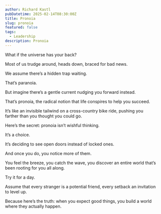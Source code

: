 ```yaml
---
author: Richard Kastl
pubDatetime: 2025-02-14T08:30:00Z
title: Pronoia
slug: pronoia
featured: false
tags:
  - Leadership
description: Pronoia
---
```


What if the universe has your back?

Most of us trudge around, heads down, braced for bad news.

We assume there’s a hidden trap waiting.

That’s paranoia.

But imagine there’s a gentle current nudging you forward instead.

That’s pronoia, the radical notion that life conspires to help you succeed.

It’s like an invisible tailwind on a cross-country bike ride, pushing you farther than you thought you could go.

Here’s the secret: pronoia isn’t wishful thinking.

It’s a choice.

It’s deciding to see open doors instead of locked ones.

And once you do, you notice more of them.

You feel the breeze, you catch the wave, you discover an entire world that’s been rooting for you all along.

Try it for a day.

Assume that every stranger is a potential friend, every setback an invitation to level up.

Because here’s the truth: when you expect good things, you build a world where they actually happen.
